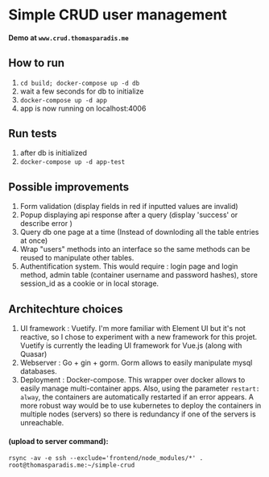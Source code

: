 # Simple CRUD user management

#### Demo at ```www.crud.thomasparadis.me```

## How to run
1. `cd build; docker-compose up -d db`
1.  wait a few seconds for db to initialize
1. `docker-compose up -d app`
1. app is now running on localhost:4006 

## Run tests
1. after db is initialized
1. `docker-compose up -d app-test`

## Possible improvements
1. Form validation (display fields in red if inputted values are invalid)
1. Popup displaying api response after a query (display 'success' or describe error ) 
1. Query db one page at a time (Instead of downloding all the table entries at once)
1. Wrap "users" methods into an interface so the same methods can be reused to manipulate other tables.
1. Authentification system. This would require : login page and login method, admin table (container username and password hashes), store session_id as a cookie or in local storage.

## Architechture choices
1. UI framework : Vuetify. I'm more familiar with Element UI but it's not reactive, so I chose to experiment with a new framework for this projet. Vuetify is currently the leading UI framework for Vue.js (along with Quasar)
1. Webserver : Go + gin + gorm. Gorm allows to easily manipulate mysql databases.
1. Deployment : Docker-compose. This wrapper over docker allows to easily manage multi-container apps. Also, using the parameter `restart: alway`, the containers are automatically restarted if an error appears. A more robust way would be to use kubernetes to deploy the containers in multiple nodes (servers) so there is redundancy if one of the servers is unreachable.



#### (upload to server command):
`rsync -av -e ssh --exclude='frontend/node_modules/*' . root@thomasparadis.me:~/simple-crud`
